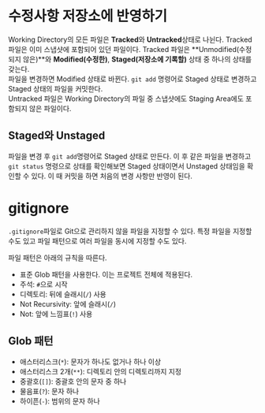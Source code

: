 # 수정사항 저장소에 반영하기
Working Directory의 모든 파일은 **Tracked**와 **Untracked**상태로 나뉜다. Tracked 파일은 이미 스냅샷에 포함되어 있던 파일이다. Tracked 파일은 **Unmodified(수정되지 않은)**와 **Modified(수정한)**, **Staged(저장소에 기록할)** 상태 중 하나의 상태를 갖는다.  
파일을 변경하면 Modified 상태로 바뀐다. `git add` 명령어로 Staged 상태로 변경하고 Staged 상태의 파일을 커밋한다.  
Untracked 파일은 Working Directory의 파일 중 스냅샷에도 Staging Area에도 포함되지 않은 파일이다.  

## Staged와 Unstaged
파일을 변경 후 `git add`명령어로 Staged 상태로 만든다. 이 후 같은 파일을 변경하고 `git status` 명령으로 상태를 확인해보면 Staged 상태이면서 Unstaged 상태임을 확인할 수 있다. 이 때 커밋을 하면 처음의 변경 사항만 반영이 된다.

# gitignore
`.gitignore`파일로 Git으로 관리하지 않을 파일을 지정할 수 있다. 특정 파일을 지정할 수도 있고 파일 패턴으로 여러 파일을 동시에 지정할 수도 있다.  

파일 패턴은 아래의 규칙을 따른다.
- 표준 Glob 패턴을 사용한다. 이는 프로젝트 전체에 적용된다.
- 주석: `#`으로 시작 
- 디렉토리: 뒤에 슬래시(`/`) 사용
- Not Recursivity: 앞에 슬래시(`/`)
- Not: 앞에 느낌표(`!`) 사용

## Glob 패턴
- 애스터리스크(`*`): 문자가 하나도 없거나 하나 이상
- 애스터리스크 2개(`**`): 디렉토리 안의 디렉토리까지 지정
- 중괄호(`[]`): 중괄호 안의 문자 중 하나
- 물음표(`?`): 문자 하나
- 하이픈(`-`): 범위의 문자 하나